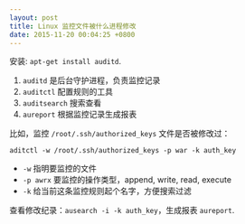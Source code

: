 ```yaml
---
layout: post
title: Linux 监控文件被什么进程修改
date: 2015-11-20 00:04:25 +0800
---
```


安装: `apt-get install auditd`.

1. `auditd` 是后台守护进程，负责监控记录
2. `auditctl` 配置规则的工具
3. `auditsearch` 搜索查看
4. `aureport` 根据监控记录生成报表

比如，监控 `/root/.ssh/authorized_keys` 文件是否被修改过：

`aditctl -w /root/.ssh/authorized_keys -p war -k auth_key`

* `-w` 指明要监控的文件
* `-p awrx` 要监控的操作类型，append, write, read, execute
* `-k` 给当前这条监控规则起个名字，方便搜索过滤

查看修改纪录：`ausearch -i -k auth_key`，生成报表 `aureport`.
